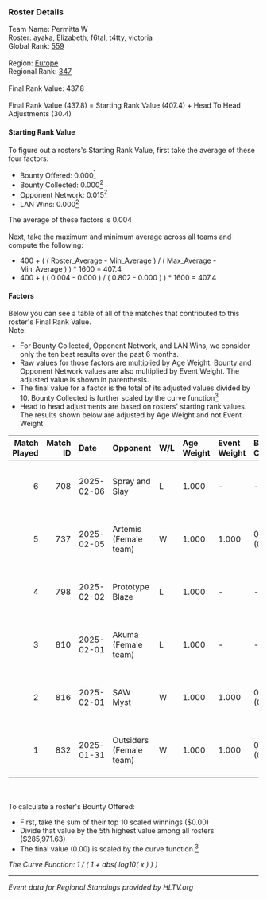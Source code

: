 ### Roster Details<br />
Team Name: Permitta W<br />
Roster: ayaka, Elizabeth, f6tal, t4tty, victoria<br />
Global Rank: [559](../../standings_global_2025_02_28.md)<br />
<br />
Region: [Europe]( ../../standings_europe_2025_02_28.md)<br />
Regional Rank: [347]( ../../standings_europe_2025_02_28.md)<br />
<br />
Final Rank Value:  437.8<br />
<br />
Final Rank Value (437.8) = Starting Rank Value (407.4) + Head To Head Adjustments (30.4)<br />

#### Starting Rank Value<br />
To figure out a rosters's Starting Rank Value, first take the average of these four factors:<br />
- Bounty Offered: 0.000[<sup>1</sup>](#table2)
- Bounty Collected: 0.000[<sup>2</sup>](#table1)
- Opponent Network: 0.015[<sup>2</sup>](#table1)
- LAN Wins: 0.000[<sup>2</sup>](#table1)

The average of these factors is 0.004<br />
<br />
Next, take the maximum and minimum average across all teams and compute the following:<br />
- 400 + ( ( Roster_Average - Min_Average ) / ( Max_Average - Min_Average ) ) * 1600 = 407.4
- 400 + ( ( 0.004 - 0.000 ) / ( 0.802 - 0.000 ) ) * 1600 = 407.4


#### Factors<br />
Below you can see a table of all of the matches that contributed to this roster's Final Rank Value.<br />
Note:<br />

- For Bounty Collected, Opponent Network, and LAN Wins, we consider only the ten best results over the past 6 months.
- Raw values for those factors are multiplied by Age Weight. Bounty and Opponent Network values are also multiplied by Event Weight. The adjusted value is shown in parenthesis.
- The final value for a factor is the total of its adjusted values divided by 10. Bounty Collected is further scaled by the curve function[<sup>3</sup>](#curveFunction)
- Head to head adjustments are based on rosters' starting rank values. The results shown below are adjusted by Age Weight and not Event Weight
<span id="table1"></span><br />


| Match Played | Match ID | Date       | Opponent                | W/L | Age Weight | Event Weight | Bounty Collected | Opponent Network | LAN Wins  | H2H Adj. | Roster                                    |
| -: | -: | :- | :- | :- | :- | :- | :- | :- | :- | -: | :- |
|            6 |      708 | 2025-02-06 | Spray and Slay          | L   | 1.000      | -            | -                | -                | -         |   -12.16 | ayaka, Elizabeth, f6tal, t4tty, victoria  |
|            5 |      737 | 2025-02-05 | Artemis (Female team)   | W   | 1.000      | 1.000        | 0.000 (0.000)    | 0.050 (0.050)    | 0 (0.000) |    19.54 | ayaka, Elizabeth, f6tal, t4tty, victoria  |
|            4 |      798 | 2025-02-02 | Prototype Blaze         | L   | 1.000      | -            | -                | -                | -         |    -2.06 | ayaka, Elizabeth, f6tal, t4tty, victoria  |
|            3 |      810 | 2025-02-01 | Akuma (Female team)     | L   | 1.000      | -            | -                | -                | -         |   -10.14 | ayaka, Elizabeth, f6tal, oxycet, victoria |
|            2 |      816 | 2025-02-01 | SAW Myst                | W   | 1.000      | 1.000        | 0.000 (0.000)    | 0.100 (0.100)    | 0 (0.000) |    20.42 | ayaka, Elizabeth, f6tal, oxycet, victoria |
|            1 |      832 | 2025-01-31 | Outsiders (Female team) | W   | 1.000      | 1.000        | 0.000 (0.000)    | 0.000 (0.000)    | 0 (0.000) |    14.77 | ayaka, Elizabeth, f6tal, oxycet, victoria |

<br />
<span id="table2"></span><br />
To calculate a roster's Bounty Offered:<br />

- First, take the sum of their top 10 scaled winnings ($0.00)
- Divide that value by the 5th highest value among all rosters ($285,971.63)
- The final value (0.00) is scaled by the curve function.[<sup>3</sup>](#curveFunction)

<span id="curveFunction"></span>_The Curve Function: 1 / ( 1 + abs( log10( x ) ) )_<br />

---
_Event data for Regional Standings provided by HLTV.org_<br />
